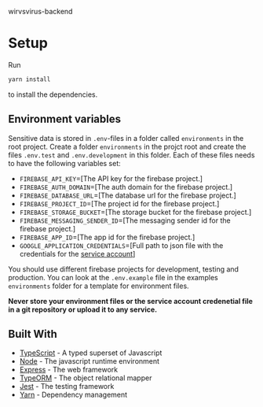 wirvsvirus-backend

# Setup
Run 
```bash
yarn install
```
to install the dependencies.

## Environment variables
Sensitive data is stored in `.env`-files in a folder called `environments` in the root project.
Create a folder `environments` in the projct root and create the files `.env.test` and `.env.development` in this folder. Each of these files needs to have the following variables set:

- `FIREBASE_API_KEY`=[The API key for the firebase project.]
- `FIREBASE_AUTH_DOMAIN`=[The auth domain for the firebase project.]
- `FIREBASE_DATABASE_URL`=[The database url for the firebase project.]
- `FIREBASE_PROJECT_ID`=[The project id for the firebase project.]
- `FIREBASE_STORAGE_BUCKET`=[The storage bucket for the firebase project.]
- `FIREBASE_MESSAGING_SENDER_ID`=[The messaging sender id for the firebase project.]
- `FIREBASE_APP_ID`=[The app id for the firebase project.]
- `GOOGLE_APPLICATION_CREDENTIALS`=[Full path to json file with the credentials for the [service account](https://firebase.google.com/support/guides/service-accounts)]

You should use different firebase projects for development, testing and production.
You can look at the `.env.example` file in the examples `environments` folder for a template for environment files.

**Never store your environment files or the service account credenetial file in a git repository or upload it to any service.**

## Built With
- [TypeScript](https://www.typescriptlang.org/) - A typed superset of Javascript
- [Node](https://nodejs.org/en/) - The javascript runtime environment
- [Express](http://expressjs.com/) - The web framework
- [TypeORM](https://typeorm.io/#/) - The object relational mapper
- [Jest](https://jestjs.io/) - The testing framework
- [Yarn](https://yarnpkg.com/) - Dependency management